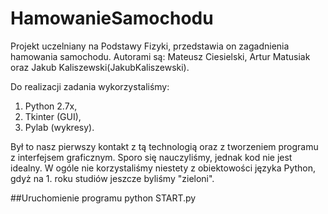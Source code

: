 # HamowanieSamochodu
Projekt uczelniany na Podstawy Fizyki, przedstawia on zagadnienia hamowania samochodu. Autorami są: Mateusz Ciesielski, Artur Matusiak oraz Jakub Kaliszewski(JakubKaliszewski).

Do realizacji zadania wykorzystaliśmy:
1.  Python 2.7x,
2.  Tkinter (GUI),
3.  Pylab (wykresy).

Był to nasz pierwszy kontakt z tą technologią oraz z tworzeniem programu z interfejsem graficznym. Sporo się nauczyliśmy, jednak kod nie jest idealny. W ogóle nie korzystaliśmy niestety z obiektowości języka Python, gdyż na 1. roku studiów jeszcze byliśmy "zieloni".

##Uruchomienie programu
python START.py
